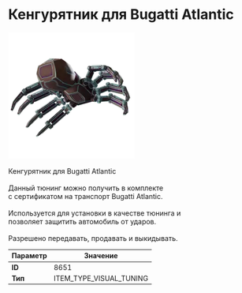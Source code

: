 # Кенгурятник для Bugatti Atlantic

![Item Image](../img/8651.webp?raw=true)

Кенгурятник для Bugatti Atlantic<br><br>Данный тюнинг можно получить в комплекте<br>с сертификатом на транспорт Bugatti Atlantic.<br><br>Используется для установки в качестве тюнинга и<br>позволяет защитить автомобиль от ударов.<br><br>Разрешено передавать, продавать и выкидывать.


| Параметр | Значение |
|----------|----------|
| **ID** | 8651 |
| **Тип** | ITEM_TYPE_VISUAL_TUNING |

